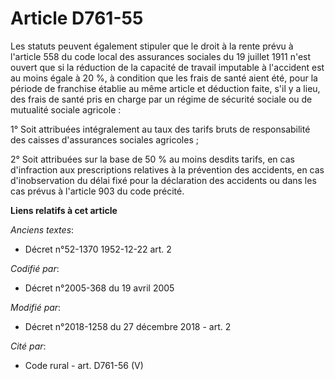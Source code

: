 # Article D761-55

Les statuts peuvent également stipuler que le droit à la rente prévu à l'article 558 du code local des assurances sociales du
19 juillet 1911 n'est ouvert que si la réduction de la capacité de travail imputable à l'accident est au moins égale à 20 %,
à condition que les frais de santé aient été, pour la période de franchise établie au même article et déduction faite, s'il y
a lieu, des frais de santé pris en charge par un régime de sécurité sociale ou de mutualité sociale agricole :

1° Soit attribuées intégralement au taux des tarifs bruts de responsabilité des caisses d'assurances sociales agricoles ;

2° Soit attribuées sur la base de 50 % au moins desdits tarifs, en cas d'infraction aux prescriptions relatives à la
prévention des accidents, en cas d'inobservation du délai fixé pour la déclaration des accidents ou dans les cas prévus à
l'article 903 du code précité.

**Liens relatifs à cet article**

_Anciens textes_:

  - Décret n°52-1370 1952-12-22 art. 2

_Codifié par_:

  - Décret n°2005-368 du 19 avril 2005

_Modifié par_:

  - Décret n°2018-1258 du 27 décembre 2018 - art. 2

_Cité par_:

  - Code rural - art. D761-56 (V)
